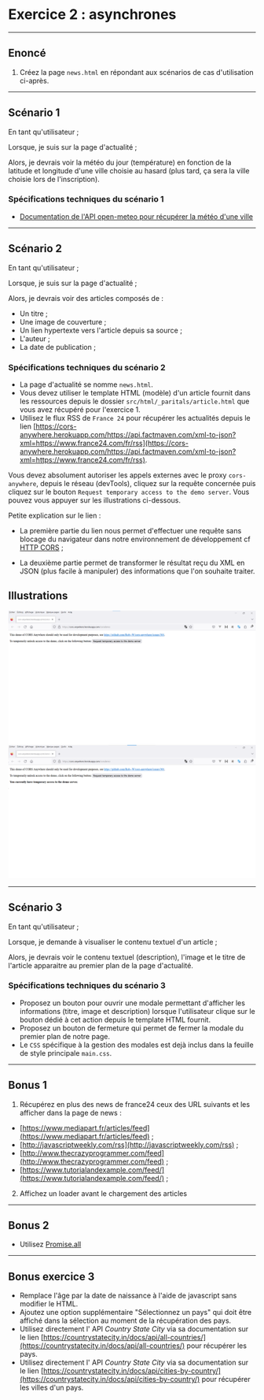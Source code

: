 # Exercice 2 : asynchrones

---

## Enoncé

1. Créez la page `news.html` en répondant aux scénarios de cas d'utilisation ci-après.

---

## Scénario 1

En tant qu'utilisateur ;

Lorsque, je suis sur la page d'actualité ;

Alors, je devrais voir la météo du jour (température) en fonction de la latitude et longitude d'une ville choisie au hasard (plus tard, ça sera la ville choisie lors de l'inscription).

### Spécifications techniques du scénario 1

- [Documentation de l'API open-meteo pour récupérer la météo d'une ville](https://open-meteo.com/en/docs#api_form)

---

## Scénario 2

En tant qu'utilisateur ;

Lorsque, je suis sur la page d'actualité ;

Alors, je devrais voir des articles composés de : 
- Un titre ;
- Une image de couverture ;
- Un lien hypertexte vers l'article depuis sa source ;
- L'auteur ; 
- La date de publication ;

### Spécifications techniques du scénario 2

- La page d'actualité se nomme `news.html`.
- Vous devez utiliser le template HTML (modèle) d'un article fournit dans les ressources  depuis le dossier `src/html/_paritals/article.html` que vous avez récupéré pour l'exercice 1.
- Utilisez le flux RSS de `France 24` pour récupérer les actualités depuis le lien [https://cors-anywhere.herokuapp.com/https://api.factmaven.com/xml-to-json?xml=https://www.france24.com/fr/rss](https://cors-anywhere.herokuapp.com/https://api.factmaven.com/xml-to-json?xml=https://www.france24.com/fr/rss).

Vous devez absolument autoriser les appels externes avec le proxy `cors-anywhere`, depuis le réseau (devTools), cliquez sur la requête concernée puis cliquez sur le bouton `Request temporary access to the demo server`. Vous pouvez vous appuyer sur les illustrations ci-dessous.

Petite explication sur le lien : 

- La première partie du lien nous permet d'effectuer une requête sans blocage du navigateur dans notre environnement de développement cf [HTTP CORS](https://developer.mozilla.org/fr/docs/Glossary/CORS) ;

- La deuxième partie permet de transformer le résultat reçu du XML en JSON (plus facile à manipuler) des informations que l'on souhaite traiter.

## Illustrations

![cors_ask_auth](./ressources/img/cors.png)
![cors_ask_auth](./ressources/img/cors2.png)

---

## Scénario 3

En tant qu'utilisateur ;

Lorsque, je demande à visualiser le contenu textuel d'un article ;

Alors, je devrais voir le contenu textuel (description), l'image et le titre de l'article apparaitre au premier plan de la page d'actualité.

### Spécifications techniques du scénario 3

- Proposez un bouton pour ouvrir une modale permettant d'afficher les informations (titre, image et description) lorsque l'utilisateur clique sur le bouton dédié à cet action depuis le template HTML fournit.
- Proposez un bouton de fermeture qui permet de fermer la modale du premier plan de notre page.
- Le `CSS` spécifique à la gestion des modales est dejà inclus dans la feuille de style principale `main.css`.

---

## Bonus 1

1. Récupérez en plus des news de france24 ceux des URL suivants et les afficher dans la page de news :
- [https://www.mediapart.fr/articles/feed](https://www.mediapart.fr/articles/feed) ;
- [http://javascriptweekly.com/rss](http://javascriptweekly.com/rss) ;
- [http://www.thecrazyprogrammer.com/feed](http://www.thecrazyprogrammer.com/feed) ;
- [https://www.tutorialandexample.com/feed/](https://www.tutorialandexample.com/feed/) ;

2. Affichez un loader avant le chargement des articles

---

## Bonus 2

- Utilisez [Promise.all](https://developer.mozilla.org/fr/docs/Web/JavaScript/Reference/Global_Objects/Promise/all)

---

## Bonus exercice 3

- Remplace l'âge par la date de naissance à l'aide de javascript sans modifier le HTML.
- Ajoutez une option supplémentaire "Sélectionnez un pays" qui doit être affiché dans la sélection au moment de la récupération des pays.
- Utilisez directement l' API *Country State City* via sa documentation sur le lien [https://countrystatecity.in/docs/api/all-countries/](https://countrystatecity.in/docs/api/all-countries/) pour récupérer les pays.
- Utilisez directement l' API *Country State City* via sa documentation sur le lien [https://countrystatecity.in/docs/api/cities-by-country/](https://countrystatecity.in/docs/api/cities-by-country/) pour récupérer les villes d'un pays.
